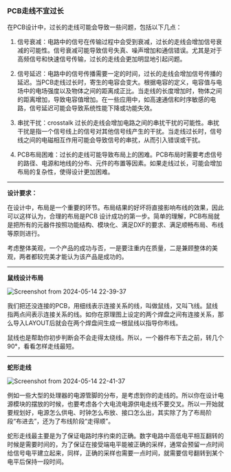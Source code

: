 ### PCB走线不宜过长 

在PCB设计中，过长的走线可能会导致一些问题，包括以下几点：

1. 信号衰减：电路中的信号在传输过程中会受到衰减，过长的走线会增加信号衰减的可能性。信号衰减可能导致信号失真、噪声增加和通信错误。尤其是对于高频信号和快速信号传输，过长的走线会更加明显地引起问题。

2. 信号延迟：电路中的信号传播需要一定的时间，过长的走线会增加信号传播的延迟。当PCB走线过长时，寄生的电容会变大。根据电容的定义，电容值与电场中的电场强度以及物体之间的距离成正比。当走线的长度增加时，物体之间的距离增加，导致电容值增加。在一些应用中，如高速通信和时序敏感的电路，信号延迟可能会导致系统性能下降或功能失效。

3. 串扰干扰：crosstalk 过长的走线会增加电路之间的串扰干扰的可能性。串扰干扰是指一个信号线上的信号对其他信号线产生的干扰。当走线过长时，信号线之间的电磁相互作用可能会导致信号的串扰，从而引入错误或干扰。

4. PCB布局困难：过长的走线可能导致布局上的困难。PCB布局时需要考虑信号的路径、电源和地线的分布、元件的布置等因素。如果走线过长，可能会增加布局的复杂性，使得设计更加困难。

---

**设计要求：**

在设计中，布局是一个重要的环节。布局结果的好坏将直接影响布线的效果，因此可以这样认为，合理的布局是PCB 设计成功的第一步。简单的理解，PCB布局就是把所有的元器件按照功能结构、模块化、满足DXF的要求、满足顺畅布局、布线等原则进行。

考虑整体美观，一个产品的成功与否，一是要注重内在质量，二是兼顾整体的美观，两者都较完美才能认为该产品是成功的。

---

**鼠线设计布局**

![Screenshot from 2024-05-14 22-39-37](https://github.com/countsp/PCB_design/assets/102967883/30164698-bced-4b79-ba82-22a15e5ece2e)

我们把还没连接的PCB，用细线表示连接关系的线，叫做鼠线，又叫飞线。鼠线指两点间表示连接关系的线。如你在原理图上设定的两个焊盘之间有连接关系，那么导入LAYOUT后就会在两个焊盘间生成一根鼠线以指导你布线。

鼠线也是帮助你初步判断会不会走得太绕线。所以，一个器件布下去之前，转几个90°，看看怎样走线最短。

---
**蛇形走线**

![Screenshot from 2024-05-14 22-41-37](https://github.com/countsp/PCB_design/assets/102967883/bf7e348f-8171-4f95-910f-614cd995941d)

例如一些大型的处理器的电源管脚的分布，是考虑到你的走线的。所以你在设计电源模块的摆放的时候，也要考虑各个大电流电源供电走线不要交叉。所以一开始就要规划好，电源怎么供电、时钟怎么布放、接口怎么出，其实除了为了布局阶段“布进去”，还为了布线阶段“走得顺”。

蛇形走线最主要是为了保证电路时序约束的正确。数字电路中高低电平相互翻转的时候是需要时间的，为了保证在接受端电平能被正确的采样，通常会预留一点时间给信号电平建立起来，同样，正确的采样也需要一点时间，就需要信号翻转到某个电平后保持一段时间。
